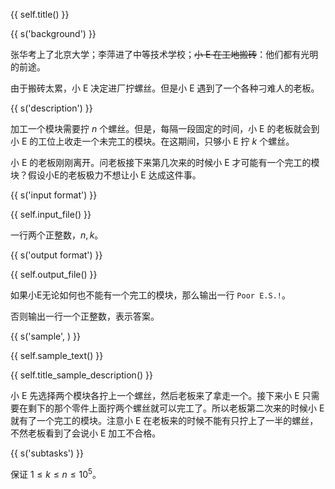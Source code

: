 {{ self.title() }}

{{ s('background') }}

张华考上了北京大学；李萍进了中等技术学校；~~小 E 在工地搬砖~~：他们都有光明的前途。

由于搬砖太累，小 E 决定进厂拧螺丝。但是小 E 遇到了一个各种刁难人的老板。

{{ s('description') }}

加工一个模块需要拧 $n$ 个螺丝。但是，每隔一段固定的时间，小 E 的老板就会到小 E 的工位上收走一个未完工的模块。在这期间，只够小 E 拧 $k$ 个螺丝。

小 E 的老板刚刚离开。问老板接下来第几次来的时候小 E 才可能有一个完工的模块？假设小E的老板极力不想让小 E 达成这件事。

{{ s('input format') }}

{{ self.input_file() }}

一行两个正整数，$n,k$。

{{ s('output format') }}

{{ self.output_file() }}

如果小E无论如何也不能有一个完工的模块，那么输出一行 `Poor E.S.!`。

否则输出一行一个正整数，表示答案。

{{ s('sample', ) }}

{{ self.sample_text() }}

{{ self.title_sample_description() }}

小 E 先选择两个模块各拧上一个螺丝，然后老板来了拿走一个。接下来小 E 只需要在剩下的那个零件上面拧两个螺丝就可以完工了。所以老板第二次来的时候小 E 就有了一个完工的模块。注意小 E 在老板来的时候不能有只拧上了一半的螺丝，不然老板看到了会说小 E 加工不合格。

{{ s('subtasks') }}

保证 $1\le k \le n \le 10^5$。
